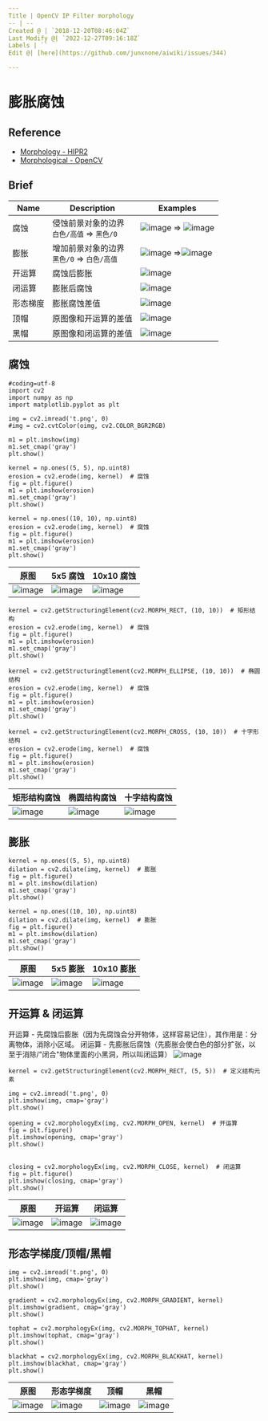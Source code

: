 ```yaml
---
Title | OpenCV IP Filter morphology
-- | --
Created @ | `2018-12-20T08:46:04Z`
Last Modify @| `2022-12-27T09:16:18Z`
Labels | ``
Edit @| [here](https://github.com/junxnone/aiwiki/issues/344)

---
```

# 膨胀腐蚀

## Reference
- [Morphology - HIPR2](http://homepages.inf.ed.ac.uk/rbf/HIPR2/morops.htm)
- [Morphological - OpenCV](https://opencv.apachecn.org/#/docs/4.0.0/4.5-tutorial_py_morphological_ops)


## Brief

Name | Description | Examples 
-- | -- | --
腐蚀 | 侵蚀前景对象的边界<br>`白色/高值` => `黑色/0` | ![image](https://user-images.githubusercontent.com/2216970/98208551-6cfd2c80-1f78-11eb-9e45-1ce1503ca62b.png) => ![image](https://user-images.githubusercontent.com/2216970/98208556-6ff81d00-1f78-11eb-8e73-9ad571b8d6a2.png)
膨胀 | 增加前景对象的边界<br>`黑色/0`  => `白色/高值`  | ![image](https://user-images.githubusercontent.com/2216970/98208551-6cfd2c80-1f78-11eb-9e45-1ce1503ca62b.png) =>![image](https://user-images.githubusercontent.com/2216970/98208797-e137d000-1f78-11eb-854b-c0de9ba2d1ae.png)
开运算 | 腐蚀后膨胀 | ![image](https://user-images.githubusercontent.com/2216970/98208944-1c3a0380-1f79-11eb-9973-740a98a4450d.png)
闭运算 | 膨胀后腐蚀 | ![image](https://user-images.githubusercontent.com/2216970/98208953-1fcd8a80-1f79-11eb-9314-300c8c10d555.png)
形态梯度 |膨胀腐蚀差值 | ![image](https://user-images.githubusercontent.com/2216970/98209002-3247c400-1f79-11eb-8ed5-309aa609013e.png)
顶帽 | 原图像和开运算的差值 | ![image](https://user-images.githubusercontent.com/2216970/98209018-3a076880-1f79-11eb-9dbe-e1602208afda.png)
黑帽 | 原图像和闭运算的差值| ![image](https://user-images.githubusercontent.com/2216970/98209036-3d9aef80-1f79-11eb-8021-9ce72791abf9.png)





## 腐蚀

```
#coding=utf-8
import cv2
import numpy as np
import matplotlib.pyplot as plt

img = cv2.imread('t.png', 0)
#img = cv2.cvtColor(oimg, cv2.COLOR_BGR2RGB)

m1 = plt.imshow(img)
m1.set_cmap('gray')
plt.show()

kernel = np.ones((5, 5), np.uint8)
erosion = cv2.erode(img, kernel)  # 腐蚀
fig = plt.figure()
m1 = plt.imshow(erosion)
m1.set_cmap('gray')
plt.show()

kernel = np.ones((10, 10), np.uint8)
erosion = cv2.erode(img, kernel)  # 腐蚀
fig = plt.figure()
m1 = plt.imshow(erosion)
m1.set_cmap('gray')
plt.show()
```
原图 | 5x5 腐蚀 | 10x10 腐蚀
-- | -- | --
![image](https://user-images.githubusercontent.com/2216970/50381148-2ff85b80-06ba-11e9-84a7-9b2b13841edb.png) | ![image](https://user-images.githubusercontent.com/2216970/50381149-31c21f00-06ba-11e9-93d0-5d01d9608603.png) | ![image](https://user-images.githubusercontent.com/2216970/50381151-34247900-06ba-11e9-9692-474e2a4d4d6c.png)

```
kernel = cv2.getStructuringElement(cv2.MORPH_RECT, (10, 10))  # 矩形结构
erosion = cv2.erode(img, kernel)  # 腐蚀
fig = plt.figure()
m1 = plt.imshow(erosion)
m1.set_cmap('gray')
plt.show()

kernel = cv2.getStructuringElement(cv2.MORPH_ELLIPSE, (10, 10))  # 椭圆结构
erosion = cv2.erode(img, kernel)  # 腐蚀
fig = plt.figure()
m1 = plt.imshow(erosion)
m1.set_cmap('gray')
plt.show()

kernel = cv2.getStructuringElement(cv2.MORPH_CROSS, (10, 10))  # 十字形结构
erosion = cv2.erode(img, kernel)  # 腐蚀
fig = plt.figure()
m1 = plt.imshow(erosion)
m1.set_cmap('gray')
plt.show()
```
矩形结构腐蚀 | 椭圆结构腐蚀 | 十字结构腐蚀
-- | -- | --
![image](https://user-images.githubusercontent.com/2216970/50381158-4dc5c080-06ba-11e9-8ca7-4723ac372034.png) | ![image](https://user-images.githubusercontent.com/2216970/50381159-4f8f8400-06ba-11e9-843c-1cc57c32d517.png) | ![image](https://user-images.githubusercontent.com/2216970/50381160-51594780-06ba-11e9-995b-afb51561f168.png)



## 膨胀

```
kernel = np.ones((5, 5), np.uint8)
dilation = cv2.dilate(img, kernel)  # 膨胀
fig = plt.figure()
m1 = plt.imshow(dilation)
m1.set_cmap('gray')
plt.show()

kernel = np.ones((10, 10), np.uint8)
dilation = cv2.dilate(img, kernel)  # 膨胀
fig = plt.figure()
m1 = plt.imshow(dilation)
m1.set_cmap('gray')
plt.show()
```
原图 | 5x5 膨胀| 10x10 膨胀
-- | -- | --
![image](https://user-images.githubusercontent.com/2216970/50381148-2ff85b80-06ba-11e9-84a7-9b2b13841edb.png) | ![image](https://user-images.githubusercontent.com/2216970/50381161-5cac7300-06ba-11e9-91d6-ff597e71a2dd.png) | ![image](https://user-images.githubusercontent.com/2216970/50381162-5f0ecd00-06ba-11e9-81bf-f7a520703b2d.png)


## 开运算 & 闭运算
开运算 - 先腐蚀后膨胀（因为先腐蚀会分开物体，这样容易记住），其作用是：分离物体，消除小区域。
闭运算 - 先膨胀后腐蚀（先膨胀会使白色的部分扩张，以至于消除/"闭合"物体里面的小黑洞，所以叫闭运算）
![image](https://user-images.githubusercontent.com/2216970/50381209-f294cd80-06bb-11e9-9513-dde626d07125.png)
```
kernel = cv2.getStructuringElement(cv2.MORPH_RECT, (5, 5))  # 定义结构元素

img = cv2.imread('t.png', 0)
plt.imshow(img, cmap='gray')
plt.show()

opening = cv2.morphologyEx(img, cv2.MORPH_OPEN, kernel)  # 开运算
fig = plt.figure()
plt.imshow(opening, cmap='gray')
plt.show()


closing = cv2.morphologyEx(img, cv2.MORPH_CLOSE, kernel)  # 闭运算
fig = plt.figure()
plt.imshow(closing, cmap='gray')
plt.show()

```
原图 | 开运算 | 闭运算
-- | -- | --
![image](https://user-images.githubusercontent.com/2216970/50381222-89fa2080-06bc-11e9-8fc7-6c65dae993b5.png) | ![image](https://user-images.githubusercontent.com/2216970/50381223-8bc3e400-06bc-11e9-8b8e-625065d4218a.png) | ![image](https://user-images.githubusercontent.com/2216970/50381224-8f576b00-06bc-11e9-9d44-e0d99f53172f.png)

## 形态学梯度/顶帽/黑帽

```
img = cv2.imread('t.png', 0)
plt.imshow(img, cmap='gray')
plt.show()

gradient = cv2.morphologyEx(img, cv2.MORPH_GRADIENT, kernel)
plt.imshow(gradient, cmap='gray')
plt.show()

tophat = cv2.morphologyEx(img, cv2.MORPH_TOPHAT, kernel)
plt.imshow(tophat, cmap='gray')
plt.show()

blackhat = cv2.morphologyEx(img, cv2.MORPH_BLACKHAT, kernel)
plt.imshow(blackhat, cmap='gray')
plt.show()
```

原图 | 形态学梯度 | 顶帽 | 黑帽
-- | -- | -- | --
![image](https://user-images.githubusercontent.com/2216970/50381396-f70fb500-06c0-11e9-86d1-02c7b1ad0292.png) | ![image](https://user-images.githubusercontent.com/2216970/50381397-f840e200-06c0-11e9-8778-2119e09af8f2.png) | ![image](https://user-images.githubusercontent.com/2216970/50381401-1870a100-06c1-11e9-878c-aff085e8af2f.png) | ![image](https://user-images.githubusercontent.com/2216970/50381402-1a3a6480-06c1-11e9-9c23-7084ae6c9f5b.png)


